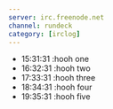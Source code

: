 ```yaml
---
server: irc.freenode.net
channel: rundeck
category: [irclog]
---
```

- 15:31:31 :hooh one
- 16:32:31 :hooh two
- 17:33:31 :hooh three
- 18:34:31 :hooh four
- 19:35:31 :hooh five
